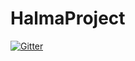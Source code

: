 # HalmaProject

[![Gitter](https://badges.gitter.im/HalmaProject/Lobby.svg)](https://gitter.im/HalmaProject/Lobby?utm_source=badge&utm_medium=badge&utm_campaign=pr-badge&utm_content=badge)